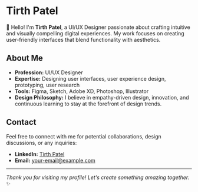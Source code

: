 # Tirth Patel

👋 Hello! I'm **Tirth Patel**, a UI/UX Designer passionate about crafting intuitive and visually compelling digital experiences. My work focuses on creating user-friendly interfaces that blend functionality with aesthetics.

## About Me

- **Profession:** UI/UX Designer
- **Expertise:** Designing user interfaces, user experience design, prototyping, user research
- **Tools:** Figma, Sketch, Adobe XD, Photoshop, Illustrator
- **Design Philosophy:** I believe in empathy-driven design, innovation, and continuous learning to stay at the forefront of design trends.

## Contact

Feel free to connect with me for potential collaborations, design discussions, or any inquiries:

- **LinkedIn:** [Tirth Patel](#)
- **Email:** [your-email@example.com](mailto:your-email@example.com)

---

*Thank you for visiting my profile! Let's create something amazing together.* ✨
